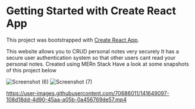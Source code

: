 # Getting Started with Create React App

This project was bootstrapped with [Create React App](https://github.com/facebook/create-react-app).

This website allows you to CRUD personal notes very securely
It has a secure user authentication system so that other users cant read your personal notes.
Created using MERn Stack
Have a look at some snapshots of this project below

![Screenshot (6)](https://user-images.githubusercontent.com/70686011/141648991-bb5b6424-9027-4e3b-85fb-a8800421b802.png)
![Screenshot (7)](https://user-images.githubusercontent.com/70686011/141648995-d180153b-a94d-4df1-a2d0-91167652a139.png)


https://user-images.githubusercontent.com/70686011/141649097-108d18dd-4d90-45aa-a05b-0a456769de57.mp4

